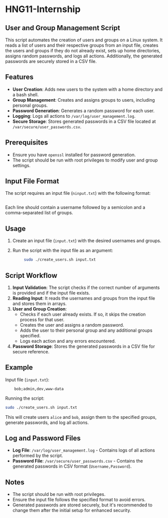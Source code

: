 # HNG11-Internship

## User and Group Management Script

This script automates the creation of users and groups on a Linux system. It reads a list of users and their respective groups from an input file, creates the users and groups if they do not already exist, sets up home directories, assigns random passwords, and logs all actions. Additionally, the generated passwords are securely stored in a CSV file.

## Features

- **User Creation**: Adds new users to the system with a home directory and a bash shell.
- **Group Management**: Creates and assigns groups to users, including personal groups.
- **Password Generation**: Generates a random password for each user.
- **Logging**: Logs all actions to `/var/log/user_management.log`.
- **Secure Storage**: Stores generated passwords in a CSV file located at `/var/secure/user_passwords.csv`.

## Prerequisites

- Ensure you have `openssl` installed for password generation.
- The script should be run with root privileges to modify user and group settings.

## Input File Format

The script requires an input file (`ninput.txt`) with the following format:

```username;group1,group2
```

Each line should contain a username followed by a semicolon and a comma-separated list of groups.

## Usage

1. Create an input file (`input.txt`) with the desired usernames and groups.
2. Run the script with the input file as an argument:

   ```bash
        sudo ./create_users.sh input.txt
   ```

## Script Workflow

1. **Input Validation**: The script checks if the correct number of arguments is provided and if the input file exists.
2. **Reading Input**: It reads the usernames and groups from the input file and stores them in arrays.
3. **User and Group Creation**:
   - Checks if each user already exists. If so, it skips the creation process for that user.
   - Creates the user and assigns a random password.
   - Adds the user to their personal group and any additional groups specified.
   - Logs each action and any errors encountered.
4. **Password Storage**: Stores the generated passwords in a CSV file for secure reference.

## Example

Input file (`input.txt`):

```alice;dev,ops
    bob;admin,dev,www-data
```

Running the script:

```bash
sudo ./create_users.sh input.txt
```

This will create users `alice` and `bob`, assign them to the specified groups, generate passwords, and log all actions.

## Log and Password Files

- **Log File**: `/var/log/user_management.log` - Contains logs of all actions performed by the script.
- **Password File**: `/var/secure/user_passwords.csv` - Contains the generated passwords in CSV format (`Username,Password`).

## Notes

- The script should be run with root privileges.
- Ensure the input file follows the specified format to avoid errors.
- Generated passwords are stored securely, but it's recommended to change them after the initial setup for enhanced security.